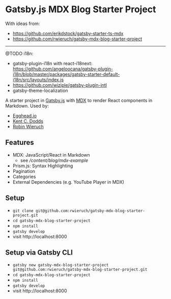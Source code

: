 # Gatsby.js MDX Blog Starter Project

With ideas from:
- https://github.com/erikdstock/gatsby-starter-ts-mdx
- https://github.com/rwieruch/gatsby-mdx-blog-starter-project

---
@TODO i18n:
- gatsby-plugin-i18n with react-i18next: https://github.com/angeloocana/gatsby-plugin-i18n/blob/master/packages/gatsby-starter-default-i18n/src/layouts/index.js
- https://github.com/wiziple/gatsby-plugin-intl
- gatsby-theme-localization

A starter project in [Gatsby.js](https://www.gatsbyjs.org/) with [MDX](https://github.com/mdx-js/mdx) to render React components in Markdown. Used by:

* [Egghead.io](https://github.com/eggheadio/gatsby-starter-egghead-blog)
* [Kent C. Dodds](https://github.com/kentcdodds/kentcdodds.com)
* [Robin Wieruch](https://www.robinwieruch.de/)

## Features

* MDX: JavaScript/React in Markdown
  * see */content/blog/mdx-example*
* Prism.js: Syntax Highlighting
* Pagination
* Categories
* External Dependencies (e.g. YouTube Player in MDX)

## Setup

* `git clone git@github.com:rwieruch/gatsby-mdx-blog-starter-project.git`
* `cd gatsby-mdx-blog-starter-project`
* `npm install`
* `gatsby develop`
* visit http://localhost:8000

## Setup via Gatsby CLI

* `gatsby new gatsby-mdx-blog-starter-project git@github.com:rwieruch/gatsby-mdx-blog-starter-project.git`
* `cd gatsby-mdx-blog-starter-project`
* `npm install`
* `gatsby develop`
* visit http://localhost:8000
